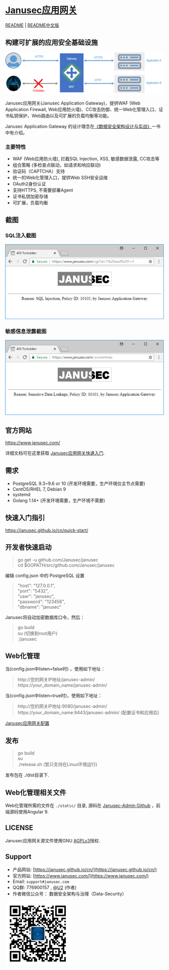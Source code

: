 # [Janusec应用网关](https://www.janusec.com/cn/)  

[README](https://github.com/Janusec/janusec) | [README中文版](https://github.com/Janusec/janusec/blob/master/README-CN.md)  

## 构建可扩展的应用安全基础设施  

![Janusec应用网关](gateway1.png)  

Janusec应用网关(Janusec Application Gateway)，提供WAF (Web Application Firewall, Web应用防火墙)、CC攻击防御、统一Web化管理入口、证书私钥保护，Web路由以及可扩展的负载均衡等功能。  

Janusec Application Gateway 的设计理念在[《数据安全架构设计与实战》](https://github.com/zhyale/book1)一书中有介绍。  

### 主要特性  

* WAF (Web应用防火墙), 拦截SQL Injection, XSS, 敏感数据泄露, CC攻击等  
* 组合策略 (多检查点联动，如请求和响应联动)
* 验证码（CAPTCHA）支持  
* 统一的Web化管理入口，提供Web SSH安全运维  
* OAuth2身份认证
* 支持HTTPS, 不需要部署Agent  
* 证书私钥加密存储  
* 可扩展，负载均衡  

## 截图  

### SQL注入截图

![Janusec Application Gateway Screenshot](waf-demo1.png)  

### 敏感信息泄露截图

![Janusec Application Gateway Screenshot](waf-demo2.png)  


## 官方网站  

https://www.janusec.com/  

详细文档可在这里获取 [Janusec应用网关快速入门](https://janusec.github.io/cn/quick-start/).

## 需求  

* PostgreSQL 9.3~9.6 or 10 (开发环境需要，生产环境仅主节点需要)  
* CentOS/RHEL 7, Debian 9  
* systemd  
* Golang 1.14+ (开发环境需要，生产环境不需要)  

## 快速入门指引  

https://janusec.github.io/cn/quick-start/

## 开发者快速启动  

> go get -u github.com/Janusec/janusec  
> cd $GOPATH/src/github.com/Janusec/janusec  

编辑 config.json 中的 PostgreSQL 设置  

> "host": "127.0.0.1",  
> "port": "5432",  
> "user": "janusec",  
> "password": "123456",  
> "dbname": "janusec"  

Janusec将自动加密数据库口令，然后：  

> go build  
> su (切换到root用户)  
> ./janusec  

## Web化管理  

当(config.json中listen=false时) ，使用如下地址：

> http://您的网关IP地址/janusec-admin/  
> https://your_domain_name/janusec-admin/  

当(config.json中listen=true时)，使用如下地址：

> http://您的网关IP地址:9080/janusec-admin/  
> https://your_domain_name:9443/janusec-admin/ (配置证书和应用后)  

[Janusec应用网关配置](https://janusec.github.io/cn/quick-start/)  

## 发布  

> go build  
> su  
> ./release.sh (暂只支持在Linux环境运行)  

发布包在 ./dist目录下.

## Web化管理相关文件

Web化管理所需的文件在 `./static/` 目录, 源码在 [Janusec-Admin Github](https://github.com/Janusec/janusec-admin) ，前端源码使用Angular 9.  

## LICENSE

Janusec应用网关源文件使用GNU [AGPLv3](http://www.gnu.org/licenses/agpl-3.0.html)授权.  

## Support

* 产品网站: [https://janusec.github.io/cn/](https://janusec.github.io/cn/)  
* 官方网站: [https://www.janusec.com/](https://www.janusec.com/)  
* Email: `support#janusec.com`  
* QQ群: 776900157  , @[U2](https://github.com/zhyale) (作者)  
* 作者微信公众号： 数据安全架构与治理（Data-Security）  

![数据安全架构与治理（Data-Security）](Data-Security.png)  


